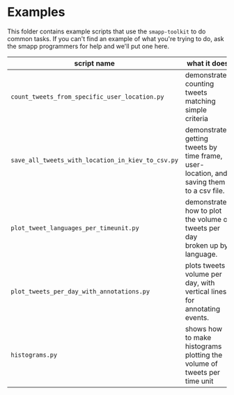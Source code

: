 # Examples
This folder contains example scripts that use the `smapp-toolkit` to do common tasks. If you can't find an example of what you're trying to do, ask the smapp programmers for help and we'll put one here.

| script name | what it does |
|-------------|--------------|
| `count_tweets_from_specific_user_location.py` | demonstrates counting tweets matching simple criteria |
| `save_all_tweets_with_location_in_kiev_to_csv.py` | demonstrates getting tweets by time frame, user-location, and saving them to a csv file. |
| `plot_tweet_languages_per_timeunit.py` | demonstrates how to plot the volume of tweets per day<br/> broken up by language. |
| `plot_tweets_per_day_with_annotations.py` | plots tweets volume per day, with vertical lines<br> for annotating events. |
| `histograms.py` | shows how to make histograms plotting the volume of tweets per time unit |